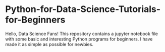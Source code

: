 # Python-for-Data-Science-Tutorials-for-Beginners
Hello, Data Science Fans! This repository contains a jupyter notebook file with some basic and interesting Python programs for beginners. I have made it as simple as possible for newbies.
